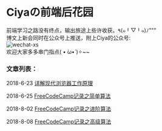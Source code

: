 # Ciyaの前端后花园
前端学习之路没有终点，输出旅途上些许收获。٩(๑╹▽╹๑)ﾉ"""  
博文上新会同时在公众号上推送，附上Ciya的公众号:  
![wechat-xs](https://mmbiz.qpic.cn/mmbiz_jpg/6pibAfVWZWGibdOauJUdUciao58SNzEuRoIiacQdP0G641qzFPwIVLNUxdn77qVWFTPibQmXHg5Ra8cJwmB1ElMaXjw/0?wx_fmt=jpeg)  
欢迎大家多多串门指点( • ̀ω•́ )✧~~

### 文章列表：

2018-6-23  [详解现代浏览器工作原理](https://github.com/Ciya-Huang/Blog-posts-by-Ciya/blob/master/详解现代浏览器工作原理.md)    

2018-6-25  [FreeCodeCamp记录之简单算法](https://github.com/Ciya-Huang/Blog-posts-by-Ciya/blob/master/FreeCodeCamp记录之简单算法.md)       

2018-8-02  [FreeCodeCamp记录之进阶算法](https://github.com/Ciya-Huang/Blog-posts-by-Ciya/blob/master/FreeCodeCamp记录之进阶算法.md) 

2018-8-08  [FreeCodeCamp记录之高级算法](https://github.com/Ciya-Huang/Blog-posts-by-Ciya/blob/master/FreeCodeCamp记录之高级算法.md) 